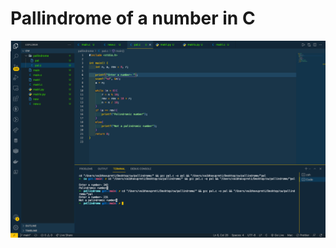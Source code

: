 # Pallindrome of a number in C

![](https://github.com/VaibhavUpreti/C-codes/blob/main/pallindrome/Screenshot%202022-01-05%20at%203.16.38%20PM.png)
